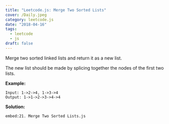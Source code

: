 ```yaml
---
title: "Leetcode.js: Merge Two Sorted Lists"
cover: /Daily.jpeg
category: leetcode.js
date: "2018-04-16"
tags:
  - leetcode
  - js
draft: false
---
```


Merge two sorted linked lists and return it as a new list.

The new list should be made by splicing together the nodes of the first two lists.

**Example:**

```
Input: 1->2->4, 1->3->4
Output: 1->1->2->3->4->4
```

**Solution:**

`embed:21. Merge Two Sorted Lists.js`
